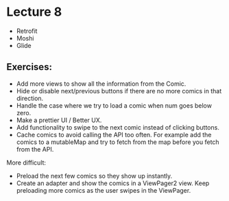 # Lecture 8

* Retrofit
* Moshi
* Glide

## Exercises:
* Add more views to show all the information from the Comic.
* Hide or disable next/previous buttons if there are no more comics in that direction.
* Handle the case where we try to load a comic when num goes below zero.
* Make a prettier UI / Better UX.
* Add functionality to swipe to the next comic instead of clicking buttons.
* Cache comics to avoid calling the API too often. For example add the comics to a mutableMap and try to fetch from the map before you fetch from the API.

More difficult:
* Preload the next few comics so they show up instantly.
* Create an adapter and show the comics in a ViewPager2 view. Keep preloading more comics as the user swipes in the ViewPager.
